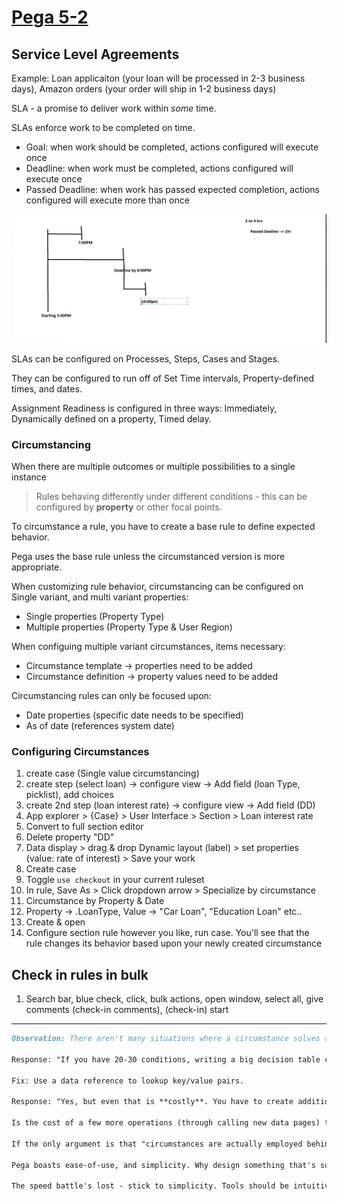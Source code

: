 # <u>Pega 5-2</u>

## Service Level Agreements

Example: Loan applicaiton (your loan will be processed in 2-3 business days), Amazon orders (your order will ship in 1-2 business days)

SLA - a promise to deliver work within _some_ time.

SLAs enforce work to be completed on time.

- Goal: when work should be completed, actions configured will execute once
- Deadline: when work must be completed, actions configured will execute once
- Passed Deadline: when work has passed expected completion, actions configured will execute more than once

<img src="./images/sla-diagram.png"/>

SLAs can be configured on Processes, Steps, Cases and Stages.

They can be configured to run off of Set Time intervals, Property-defined times, and dates.

Assignment Readiness is configured in three ways: Immediately, Dynamically defined on a property, Timed delay.

### Circumstancing

When there are multiple outcomes or multiple possibilities to a single instance

> Rules behaving differently under different conditions - this can be configured by **property** or other focal points.

To circumstance a rule, you have to create a base rule to define expected behavior.

Pega uses the base rule unless the circumstanced version is more appropriate.

When customizing rule behavior, circumstancing can be configured on Single variant, and multi variant properties:

- Single properties (Property Type)
- Multiple properties (Property Type & User Region)

When configuing multiple variant circumstances, items necessary:

- Circumstance template -> properties need to be added
- Circumstance definition -> property values need to be added

Circumstancing rules can only be focused upon:

- Date properties (specific date needs to be specified)
- As of date (references system date)

### Configuring Circumstances

1. create case (Single value circumstancing)
2. create step (select loan) -> configure view -> Add field (loan Type, picklist), add choices
3. create 2nd step (loan interest rate) -> configure view -> Add field (DD)
4. App explorer > {Case} > User Interface > Section > Loan interest rate
5. Convert to full section editor
6. Delete property "DD"
7. Data display > drag & drop Dynamic layout (label) > set properties (value: rate of interest) > Save your work
8. Create case
9. Toggle `use checkout` in your current ruleset
10. In rule, Save As > Click dropdown arrow > Specialize by circumstance
11. Circumstance by Property & Date
12. Property -> .LoanType, Value -> "Car Loan", "Education Loan" etc..
13. Create & open
14. Configure section rule however you like, run case. You'll see that the rule changes its behavior based upon your newly created circumstance

## Check in rules in bulk

1. Search bar, blue check, click, bulk actions, open window, select all, give comments (check-in comments), (check-in) start

---

```md
Observation: There aren't many situations where a circumstance solves a problem that a Decision Table or comparable rules could not.

Response: "If you have 20-30 conditions, writing a big decision table can be hectic. Additionally, a Decision Table will evaluate each and every condition until a match is met, which takes more time.

Fix: Use a data reference to lookup key/value pairs.

Response: "Yes, but even that is **costly**. You have to create additional data pages each call"

Is the cost of a few more operations (through calling new data pages) truly **more expensive** than the added complexities a Circumstance brings?

If the only argument is that "circumstances are actually employed behind-the-scenes, and they evaluate faster than key/value pairs and decision tables.": The Pega Platform isn't very fast as it is. So, the benefit of circumstances still isn't apparent.

Pega boasts ease-of-use, and simplicity. Why design something that's supposedly fast, but not simple, if simple's your mission statement?

The speed battle's lost - stick to simplicity. Tools should be intuitive.
```
